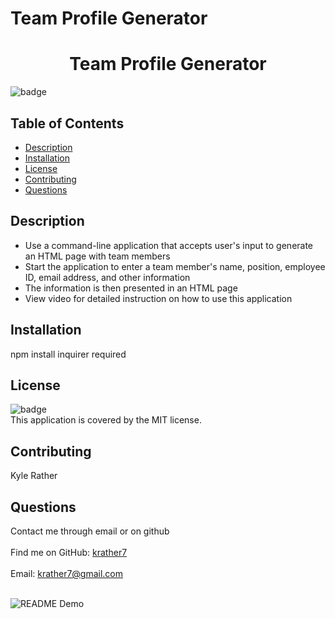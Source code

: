 # Team Profile Generator

<h1 align="center">Team Profile Generator</h1>
  
![badge](https://img.shields.io/badge/license-MIT-brightgreen)<br />
## Table of Contents
- [Description](#description)
- [Installation](#installation)
- [License](#license)
- [Contributing](#contributing)
- [Questions](#questions)
 ## Description
- Use a command-line application that accepts user's input to generate an HTML page with team members
- Start the application to enter a team member's name, position, employee ID, email address, and other information
- The information is then presented in an HTML page
- View video for detailed instruction on how to use this application
## Installation
npm install inquirer required
## License
![badge](https://img.shields.io/badge/license-MIT-brightgreen)
<br />
This application is covered by the MIT license. 
## Contributing
Kyle Rather
## Questions
Contact me through email or on github<br />
<br />
Find me on GitHub: [krather7](https://github.com/krather7)<br />
<br />
Email: krather7@gmail.com<br /><br />

![README Demo](READMEDemo.gif)
